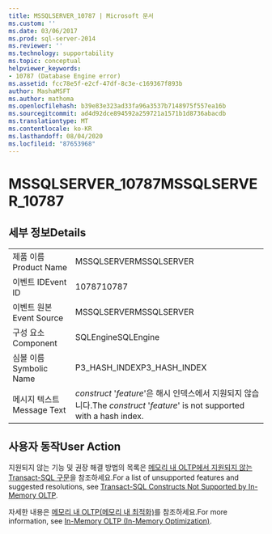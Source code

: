 ```yaml
---
title: MSSQLSERVER_10787 | Microsoft 문서
ms.custom: ''
ms.date: 03/06/2017
ms.prod: sql-server-2014
ms.reviewer: ''
ms.technology: supportability
ms.topic: conceptual
helpviewer_keywords:
- 10787 (Database Engine error)
ms.assetid: fcc78e5f-e2cf-47df-8c3e-c169367f893b
author: MashaMSFT
ms.author: mathoma
ms.openlocfilehash: b39e83e323ad33fa96a3537b7148975f557ea16b
ms.sourcegitcommit: ad4d92dce894592a259721a1571b1d8736abacdb
ms.translationtype: MT
ms.contentlocale: ko-KR
ms.lasthandoff: 08/04/2020
ms.locfileid: "87653968"
---
```

# <a name="mssqlserver_10787"></a><span data-ttu-id="0cca7-102">MSSQLSERVER_10787</span><span class="sxs-lookup"><span data-stu-id="0cca7-102">MSSQLSERVER_10787</span></span>
    
## <a name="details"></a><span data-ttu-id="0cca7-103">세부 정보</span><span class="sxs-lookup"><span data-stu-id="0cca7-103">Details</span></span>  
  
|||  
|-|-|  
|<span data-ttu-id="0cca7-104">제품 이름</span><span class="sxs-lookup"><span data-stu-id="0cca7-104">Product Name</span></span>|<span data-ttu-id="0cca7-105">MSSQLSERVER</span><span class="sxs-lookup"><span data-stu-id="0cca7-105">MSSQLSERVER</span></span>|  
|<span data-ttu-id="0cca7-106">이벤트 ID</span><span class="sxs-lookup"><span data-stu-id="0cca7-106">Event ID</span></span>|<span data-ttu-id="0cca7-107">10787</span><span class="sxs-lookup"><span data-stu-id="0cca7-107">10787</span></span>|  
|<span data-ttu-id="0cca7-108">이벤트 원본</span><span class="sxs-lookup"><span data-stu-id="0cca7-108">Event Source</span></span>|<span data-ttu-id="0cca7-109">MSSQLSERVER</span><span class="sxs-lookup"><span data-stu-id="0cca7-109">MSSQLSERVER</span></span>|  
|<span data-ttu-id="0cca7-110">구성 요소</span><span class="sxs-lookup"><span data-stu-id="0cca7-110">Component</span></span>|<span data-ttu-id="0cca7-111">SQLEngine</span><span class="sxs-lookup"><span data-stu-id="0cca7-111">SQLEngine</span></span>|  
|<span data-ttu-id="0cca7-112">심볼 이름</span><span class="sxs-lookup"><span data-stu-id="0cca7-112">Symbolic Name</span></span>|<span data-ttu-id="0cca7-113">P3_HASH_INDEX</span><span class="sxs-lookup"><span data-stu-id="0cca7-113">P3_HASH_INDEX</span></span>|  
|<span data-ttu-id="0cca7-114">메시지 텍스트</span><span class="sxs-lookup"><span data-stu-id="0cca7-114">Message Text</span></span>|<span data-ttu-id="0cca7-115">*construct* '*feature*'은 해시 인덱스에서 지원되지 않습니다.</span><span class="sxs-lookup"><span data-stu-id="0cca7-115">The *construct* '*feature*' is not supported with a hash index.</span></span>|  
  
## <a name="user-action"></a><span data-ttu-id="0cca7-116">사용자 동작</span><span class="sxs-lookup"><span data-stu-id="0cca7-116">User Action</span></span>  
 <span data-ttu-id="0cca7-117">지원되지 않는 기능 및 권장 해결 방법의 목록은 [메모리 내 OLTP에서 지원되지 않는 Transact-SQL 구문](../in-memory-oltp/transact-sql-constructs-not-supported-by-in-memory-oltp.md)을 참조하세요.</span><span class="sxs-lookup"><span data-stu-id="0cca7-117">For a list of unsupported features and suggested resolutions, see [Transact-SQL Constructs Not Supported by In-Memory OLTP](../in-memory-oltp/transact-sql-constructs-not-supported-by-in-memory-oltp.md).</span></span>  
  
 <span data-ttu-id="0cca7-118">자세한 내용은 [메모리 내 OLTP&#40;메모리 내 최적화&#41;](../in-memory-oltp/in-memory-oltp-in-memory-optimization.md)를 참조하세요.</span><span class="sxs-lookup"><span data-stu-id="0cca7-118">For more information, see [In-Memory OLTP &#40;In-Memory Optimization&#41;](../in-memory-oltp/in-memory-oltp-in-memory-optimization.md).</span></span>  
  
  
